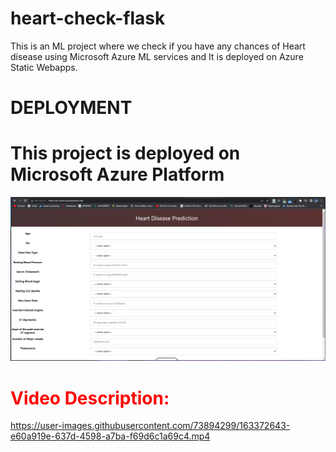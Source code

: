 # heart-check-flask
This is an ML project where we check if you have any chances of Heart disease using Microsoft Azure ML services and It is deployed on Azure Static Webapps.
<h1>DEPLOYMENT</h1>
<h1>This project is deployed on Microsoft Azure Platform</h1>
  <img src="https://github.com/arjundvn24/my-images/blob/main/Capture.PNG"/>
<h1 style="color:red">Video Description:</h1>


https://user-images.githubusercontent.com/73894299/163372643-e60a919e-637d-4598-a7ba-f69d6c1a69c4.mp4

